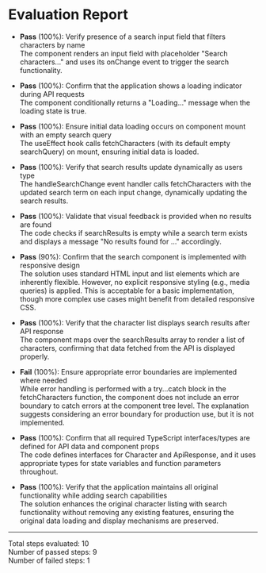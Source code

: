 # Evaluation Report

- **Pass** (100%): Verify presence of a search input field that filters characters by name  
  The component renders an input field with placeholder "Search characters..." and uses its onChange event to trigger the search functionality.

- **Pass** (100%): Confirm that the application shows a loading indicator during API requests  
  The component conditionally returns a "Loading..." message when the loading state is true.

- **Pass** (100%): Ensure initial data loading occurs on component mount with an empty search query  
  The useEffect hook calls fetchCharacters (with its default empty searchQuery) on mount, ensuring initial data is loaded.

- **Pass** (100%): Verify that search results update dynamically as users type  
  The handleSearchChange event handler calls fetchCharacters with the updated search term on each input change, dynamically updating the search results.

- **Pass** (100%): Validate that visual feedback is provided when no results are found  
  The code checks if searchResults is empty while a search term exists and displays a message "No results found for ..." accordingly.

- **Pass** (90%): Confirm that the search component is implemented with responsive design  
  The solution uses standard HTML input and list elements which are inherently flexible. However, no explicit responsive styling (e.g., media queries) is applied. This is acceptable for a basic implementation, though more complex use cases might benefit from detailed responsive CSS.

- **Pass** (100%): Verify that the character list displays search results after API response  
  The component maps over the searchResults array to render a list of characters, confirming that data fetched from the API is displayed properly.

- **Fail** (100%): Ensure appropriate error boundaries are implemented where needed  
  While error handling is performed with a try...catch block in the fetchCharacters function, the component does not include an error boundary to catch errors at the component tree level. The explanation suggests considering an error boundary for production use, but it is not implemented.

- **Pass** (100%): Confirm that all required TypeScript interfaces/types are defined for API data and component props  
  The code defines interfaces for Character and ApiResponse, and it uses appropriate types for state variables and function parameters throughout.

- **Pass** (100%): Verify that the application maintains all original functionality while adding search capabilities  
  The solution enhances the original character listing with search functionality without removing any existing features, ensuring the original data loading and display mechanisms are preserved.

---

Total steps evaluated: 10  
Number of passed steps: 9  
Number of failed steps: 1